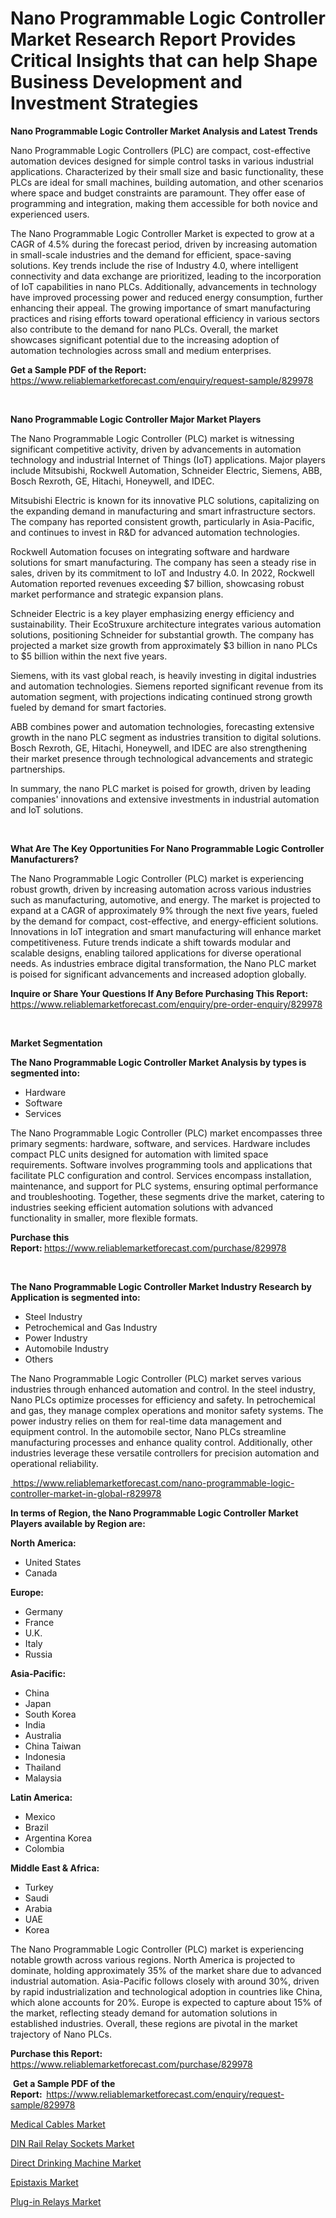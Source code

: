 <p><h1>Nano Programmable Logic Controller Market Research Report Provides Critical Insights that can help Shape Business Development and Investment Strategies</h1></p><p><strong>Nano Programmable Logic Controller Market Analysis and Latest Trends</strong></p>
<p><p>Nano Programmable Logic Controllers (PLC) are compact, cost-effective automation devices designed for simple control tasks in various industrial applications. Characterized by their small size and basic functionality, these PLCs are ideal for small machines, building automation, and other scenarios where space and budget constraints are paramount. They offer ease of programming and integration, making them accessible for both novice and experienced users.</p><p>The Nano Programmable Logic Controller Market is expected to grow at a CAGR of 4.5% during the forecast period, driven by increasing automation in small-scale industries and the demand for efficient, space-saving solutions. Key trends include the rise of Industry 4.0, where intelligent connectivity and data exchange are prioritized, leading to the incorporation of IoT capabilities in nano PLCs. Additionally, advancements in technology have improved processing power and reduced energy consumption, further enhancing their appeal. The growing importance of smart manufacturing practices and rising efforts toward operational efficiency in various sectors also contribute to the demand for nano PLCs. Overall, the market showcases significant potential due to the increasing adoption of automation technologies across small and medium enterprises.</p></p>
<p><strong>Get a Sample PDF of the Report:&nbsp;</strong> <a href="https://www.reliablemarketforecast.com/enquiry/request-sample/829978?utm_campaign=1178&utm_medium=2&utm_source=Github&utm_content=ia&utm_term=08102024&utm_id=nano-programmable-logic-controller">https://www.reliablemarketforecast.com/enquiry/request-sample/829978</a></p>
<p>&nbsp;</p>
<p><strong>Nano Programmable Logic Controller Major Market Players</strong></p>
<p><p>The Nano Programmable Logic Controller (PLC) market is witnessing significant competitive activity, driven by advancements in automation technology and industrial Internet of Things (IoT) applications. Major players include Mitsubishi, Rockwell Automation, Schneider Electric, Siemens, ABB, Bosch Rexroth, GE, Hitachi, Honeywell, and IDEC. </p><p>Mitsubishi Electric is known for its innovative PLC solutions, capitalizing on the expanding demand in manufacturing and smart infrastructure sectors. The company has reported consistent growth, particularly in Asia-Pacific, and continues to invest in R&D for advanced automation technologies.</p><p>Rockwell Automation focuses on integrating software and hardware solutions for smart manufacturing. The company has seen a steady rise in sales, driven by its commitment to IoT and Industry 4.0. In 2022, Rockwell Automation reported revenues exceeding $7 billion, showcasing robust market performance and strategic expansion plans.</p><p>Schneider Electric is a key player emphasizing energy efficiency and sustainability. Their EcoStruxure architecture integrates various automation solutions, positioning Schneider for substantial growth. The company has projected a market size growth from approximately $3 billion in nano PLCs to $5 billion within the next five years.</p><p>Siemens, with its vast global reach, is heavily investing in digital industries and automation technologies. Siemens reported significant revenue from its automation segment, with projections indicating continued strong growth fueled by demand for smart factories.</p><p>ABB combines power and automation technologies, forecasting extensive growth in the nano PLC segment as industries transition to digital solutions. Bosch Rexroth, GE, Hitachi, Honeywell, and IDEC are also strengthening their market presence through technological advancements and strategic partnerships.</p><p>In summary, the nano PLC market is poised for growth, driven by leading companies' innovations and extensive investments in industrial automation and IoT solutions.</p></p>
<p>&nbsp;</p>
<p><strong>What Are The Key Opportunities For Nano Programmable Logic Controller Manufacturers?</strong></p>
<p><p>The Nano Programmable Logic Controller (PLC) market is experiencing robust growth, driven by increasing automation across various industries such as manufacturing, automotive, and energy. The market is projected to expand at a CAGR of approximately 9% through the next five years, fueled by the demand for compact, cost-effective, and energy-efficient solutions. Innovations in IoT integration and smart manufacturing will enhance market competitiveness. Future trends indicate a shift towards modular and scalable designs, enabling tailored applications for diverse operational needs. As industries embrace digital transformation, the Nano PLC market is poised for significant advancements and increased adoption globally.</p></p>
<p><strong>Inquire or Share Your Questions If Any Before Purchasing This Report:</strong> <a href="https://www.reliablemarketforecast.com/enquiry/pre-order-enquiry/829978?utm_campaign=1178&utm_medium=2&utm_source=Github&utm_content=ia&utm_term=08102024&utm_id=nano-programmable-logic-controller">https://www.reliablemarketforecast.com/enquiry/pre-order-enquiry/829978</a></p>
<p>&nbsp;</p>
<p><strong>Market Segmentation</strong></p>
<p><strong>The Nano Programmable Logic Controller Market Analysis by types is segmented into:</strong></p>
<p><ul><li>Hardware</li><li>Software</li><li>Services</li></ul></p>
<p><p>The Nano Programmable Logic Controller (PLC) market encompasses three primary segments: hardware, software, and services. Hardware includes compact PLC units designed for automation with limited space requirements. Software involves programming tools and applications that facilitate PLC configuration and control. Services encompass installation, maintenance, and support for PLC systems, ensuring optimal performance and troubleshooting. Together, these segments drive the market, catering to industries seeking efficient automation solutions with advanced functionality in smaller, more flexible formats.</p></p>
<p><strong>Purchase this Report:&nbsp;</strong><a href="https://www.reliablemarketforecast.com/purchase/829978?utm_campaign=1178&utm_medium=2&utm_source=Github&utm_content=ia&utm_term=08102024&utm_id=nano-programmable-logic-controller">https://www.reliablemarketforecast.com/purchase/829978</a></p>
<p>&nbsp;</p>
<p><strong>The Nano Programmable Logic Controller Market Industry Research by Application is segmented into:</strong></p>
<p><ul><li>Steel Industry</li><li>Petrochemical and Gas Industry</li><li>Power Industry</li><li>Automobile Industry</li><li>Others</li></ul></p>
<p><p>The Nano Programmable Logic Controller (PLC) market serves various industries through enhanced automation and control. In the steel industry, Nano PLCs optimize processes for efficiency and safety. In petrochemical and gas, they manage complex operations and monitor safety systems. The power industry relies on them for real-time data management and equipment control. In the automobile sector, Nano PLCs streamline manufacturing processes and enhance quality control. Additionally, other industries leverage these versatile controllers for precision automation and operational reliability.</p></p>
<p><a href="https://www.reliablemarketforecast.com/nano-programmable-logic-controller-market-in-global-r829978?utm_campaign=1178&utm_medium=2&utm_source=Github&utm_content=ia&utm_term=08102024&utm_id=nano-programmable-logic-controller">&nbsp;https://www.reliablemarketforecast.com/nano-programmable-logic-controller-market-in-global-r829978</a></p>
<p><strong>In terms of Region, the Nano Programmable Logic Controller Market Players available by Region are:</strong></p>
<p>
    <p> <strong> North America: </strong>
        <ul>
            <li>United States</li>
            <li>Canada</li>
        </ul>
        </p> 
    <p> <strong> Europe: </strong>
        <ul>
            <li>Germany</li>
            <li>France</li>
            <li>U.K.</li>
            <li>Italy</li>
            <li>Russia</li>
        </ul>
        </p> 
    <p> <strong> Asia-Pacific: </strong>
        <ul>
            <li>China</li>
            <li>Japan</li>
            <li>South Korea</li>
            <li>India</li>
            <li>Australia</li>
            <li>China Taiwan</li>
            <li>Indonesia</li>
            <li>Thailand</li>
            <li>Malaysia</li>
        </ul>
        </p> 
    <p> <strong> Latin America: </strong>
        <ul>
            <li>Mexico</li>
            <li>Brazil</li>
            <li>Argentina Korea</li>
            <li>Colombia</li>
        </ul>
        </p> 
    <p> <strong> Middle East & Africa: </strong>
        <ul>
            <li>Turkey</li>
            <li>Saudi</li>
            <li>Arabia</li>
            <li>UAE</li>
            <li>Korea</li>
        </ul>
    </p>
    </p>
<p><p>The Nano Programmable Logic Controller (PLC) market is experiencing notable growth across various regions. North America is projected to dominate, holding approximately 35% of the market share due to advanced industrial automation. Asia-Pacific follows closely with around 30%, driven by rapid industrialization and technological adoption in countries like China, which alone accounts for 20%. Europe is expected to capture about 15% of the market, reflecting steady demand for automation solutions in established industries. Overall, these regions are pivotal in the market trajectory of Nano PLCs.</p></p>
<p><strong>Purchase this Report: </strong><a href="https://www.reliablemarketforecast.com/purchase/829978?utm_campaign=1178&utm_medium=2&utm_source=Github&utm_content=ia&utm_term=08102024&utm_id=nano-programmable-logic-controller">https://www.reliablemarketforecast.com/purchase/829978</a></p>
<p>&nbsp;<strong>Get a Sample PDF of the Report:&nbsp;&nbsp;</strong><a href="https://www.reliablemarketforecast.com/enquiry/request-sample/829978?utm_campaign=1178&utm_medium=2&utm_source=Github&utm_content=ia&utm_term=08102024&utm_id=nano-programmable-logic-controller">https://www.reliablemarketforecast.com/enquiry/request-sample/829978</a></p>
<p><strong></strong></p>
<p><p><a href="https://www.linkedin.com/pulse/market-forecasting-change-global-medical-cables-dynamics-future-ez8sf?utm_campaign=1178&utm_medium=2&utm_source=Github&utm_content=ia&utm_term=08102024&utm_id=nano-programmable-logic-controller">Medical Cables Market</a></p><p><a href="https://issuu.com/reportprime-2/docs/din-rail-relay-sockets-market-size-_22d15355cccfa8?utm_campaign=1178&utm_medium=2&utm_source=Github&utm_content=ia&utm_term=08102024&utm_id=nano-programmable-logic-controller">DIN Rail Relay Sockets Market</a></p><p><a href="https://github.com/PeterParrish5/Market-Research-Report-List-6/blob/main/direct-drinking-machine-market.md?utm_campaign=1178&utm_medium=2&utm_source=Github&utm_content=ia&utm_term=08102024&utm_id=nano-programmable-logic-controller">Direct Drinking Machine Market</a></p><p><a href="https://www.linkedin.com/pulse/global-epistaxis-market-projected-grow-cagr-131-forcasted-period-wfh6f?utm_campaign=1178&utm_medium=2&utm_source=Github&utm_content=ia&utm_term=08102024&utm_id=nano-programmable-logic-controller">Epistaxis Market</a></p><p><a href="https://issuu.com/reportprime-2/docs/plug-in-relays-market-size-2030.ppt_70586427e12b83?utm_campaign=1178&utm_medium=2&utm_source=Github&utm_content=ia&utm_term=08102024&utm_id=nano-programmable-logic-controller">Plug-in Relays Market</a></p></p>